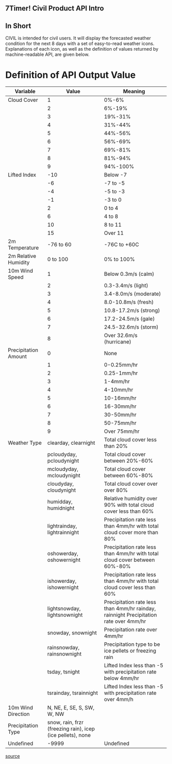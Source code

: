 7Timer! Civil Product API Intro
---------------------------------

In Short
-----------

CIVIL is intended for civil users. It will display the forecasted weather
condition for the next 8 days with a set of easy-to-read weather icons.
Explanations of each icon, as well as the definition of values returned by
machine-readable API, are given below.

Definition of API Output Value
==============================

| Variable             | Value                        | Meaning                                                                                |
| -------------------- | ---------------------------- | -------------------------------------------------------------------------------------- |
| Cloud Cover          | 1                            | 0%-6%                                                                                  |
|                      | 2                            | 6%-19%                                                                                 |
|                      | 3                            | 19%-31%                                                                                |
|                      | 4                            | 31%-44%                                                                                |
|                      | 5                            | 44%-56%                                                                                |
|                      | 6                            | 56%-69%                                                                                |
|                      | 7                            | 69%-81%                                                                                |
|                      | 8                            | 81%-94%                                                                                |
|                      | 9                            | 94%-100%                                                                               |
| Lifted Index         | -10                          | Below -7                                                                               |
|                      | -6                           | -7 to -5                                                                               |
|                      | -4                           | -5 to -3                                                                               |
|                      | -1                           | -3 to 0                                                                                |
|                      | 2                            | 0 to 4                                                                                 |
|                      | 6                            | 4 to 8                                                                                 |
|                      | 10                           | 8 to 11                                                                                |
|                      | 15                           | Over 11                                                                                |
| 2m Temperature       | -76 to 60                    | -76C to +60C                                                                           |
| 2m Relative Humidity | 0 to 100                     | 0% to 100%                                                                             |
| 10m Wind Speed       | 1                            | Below 0.3m/s (calm)                                                                    |
|                      | 2                            | 0.3-3.4m/s (light)                                                                     |
|                      | 3                            | 3.4-8.0m/s (moderate)                                                                  |
|                      | 4                            | 8.0-10.8m/s (fresh)                                                                    |
|                      | 5                            | 10.8-17.2m/s (strong)                                                                  |
|                      | 6                            | 17.2-24.5m/s (gale)                                                                    |
|                      | 7                            | 24.5-32.6m/s (storm)                                                                   |
|                      | 8                            | Over 32.6m/s (hurricane)                                                               |
| Precipitation Amount | 0                            | None                                                                                   |
|                      | 1                            | 0-0.25mm/hr                                                                            |
|                      | 2                            | 0.25-1mm/hr                                                                            |
|                      | 3                            | 1-4mm/hr                                                                               |
|                      | 4                            | 4-10mm/hr                                                                              |
|                      | 5                            | 10-16mm/hr                                                                             |
|                      | 6                            | 16-30mm/hr                                                                             |
|                      | 7                            | 30-50mm/hr                                                                             |
|                      | 8                            | 50-75mm/hr                                                                             |
|                      | 9                            | Over 75mm/hr                                                                           |
| Weather Type         | clearday, clearnight         | Total cloud cover less than 20%                                                        |
|                      | pcloudyday, pcloudynight     | Total cloud cover between 20%-60%                                                      |
|                      | mcloudyday, mcloudynight     | Total cloud cover between 60%-80%                                                      |
|                      | cloudyday, cloudynight       | Total cloud cover over over 80%                                                        |
|                      | humidday, humidnight         | Relative humidity over 90% with total cloud cover less than 60%                        |
|                      | lightrainday, lightrainnight | Precipitation rate less than 4mm/hr with total cloud cover more than 80%               |
|                      | oshowerday, oshowernight     | Precipitation rate less than 4mm/hr with total cloud cover between 60%-80%             |
|                      | ishowerday, ishowernight     | Precipitation rate less than 4mm/hr with total cloud cover less than 60%               |
|                      | lightsnowday, lightsnownight | Precipitation rate less than 4mm/hr rainday, rainnight  Precipitation rate over 4mm/hr |
|                      | snowday, snownight           | Precipitation rate over 4mm/hr                                                         |
|                      | rainsnowday, rainsnownight   | Precipitation type to be ice pellets or freezing rain                                  |
|                      | tsday, tsnight               | Lifted Index less than -5 with precipitation rate below 4mm/hr                         |
|                      | tsrainday, tsrainnight       | Lifted Index less than -5 with precipitation rate over 4mm/h                           |
| 10m Wind Direction   | N, NE, E, SE, S, SW, W, NW   |                                                                                        |
| Precipitation Type   | snow, rain, frzr (freezing rain), icep (ice pellets), none |                                                          |
| Undefined            | -9999                        | Undefined                                                                              |

[source](http://ftp.astron.ac.cn/doc.php?lang=en)

